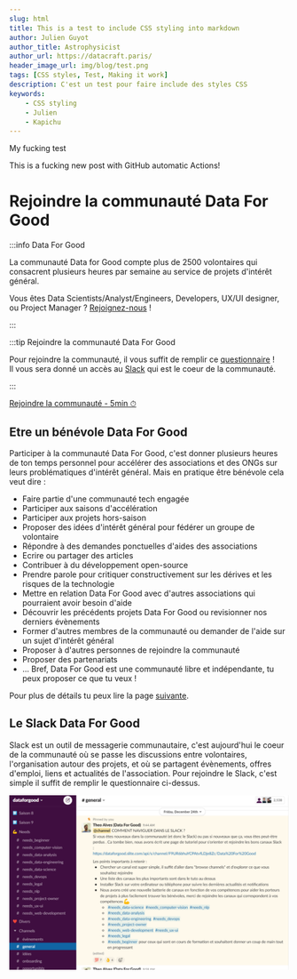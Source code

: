 ```yaml
---
slug: html
title: This is a test to include CSS styling into markdown 
author: Julien Guyot 
author_title: Astrophysicist
author_url: https://datacraft.paris/
header_image_url: img/blog/test.png
tags: [CSS styles, Test, Making it work]
description: C'est un test pour faire include des styles CSS
keywords:
    - CSS styling
    - Julien
    - Kapichu
---
```


My fucking test

This is a fucking new post with GitHub automatic Actions!

<!--truncate-->


# Rejoindre la communauté Data For Good



:::info Data For Good

La communauté Data for Good compte plus de 2500 volontaires qui consacrent plusieurs heures par semaine au service de projets d'intérêt général.

Vous êtes Data Scientists/Analyst/Engineers, Developers, UX/UI designer, ou Project Manager ? [Rejoignez-nous](https://airtable.com/shrPjA75ckEgQdPUF) !

:::

:::tip Rejoindre la communauté Data For Good

Pour rejoindre la communauté, il vous suffit de remplir ce [questionnaire](https://airtable.com/shrPjA75ckEgQdPUF) !<br/>
Il vous sera donné un accès au [Slack](#le-slack-data-for-good) qui est le coeur de la communauté.

:::

<div style={{"textAlign":"center","marginBottom":"20px"}}>
<a href="https://airtable.com/shrPjA75ckEgQdPUF" target="_blank" className="button button--secondary button--lg button-home">
Rejoindre la communauté - 5min ⏱
</a>
</div>

## Etre un bénévole Data For Good
Participer à la communauté Data For Good, c'est donner plusieurs heures de ton temps personnel pour accélérer des associations et des ONGs sur leurs problématiques d'intérêt général. Mais en pratique être bénévole cela veut dire : 
- Faire partie d'une communauté tech engagée
- Participer aux saisons d'accélération
- Participer aux projets hors-saison
- Proposer des idées d'intérêt général pour fédérer un groupe de volontaire
- Répondre à des demandes ponctuelles d'aides des associations
- Ecrire ou partager des articles
- Contribuer à du développement open-source
- Prendre parole pour critiquer constructivement sur les dérives et les risques de la technologie
- Mettre en relation Data For Good avec d'autres associations qui pourraient avoir besoin d'aide
- Découvrir les précédents projets Data For Good ou revisionner nos derniers évènements
- Former d'autres membres de la communauté ou demander de l'aide sur un sujet d'intérêt général
- Proposer à d'autres personnes de rejoindre la communauté
- Proposer des partenariats
- ... Bref, Data For Good est une communauté libre et indépendante, tu peux proposer ce que tu veux !

Pour plus de détails tu peux lire la page [suivante](https://dataforgood.slite.com/p/channel/F9UR6bhuYCPAtvfLDje8Zc/notes/t1KTZaDgs). 




## Le Slack Data For Good
Slack est un outil de messagerie communautaire, c'est aujourd'hui le coeur de la communauté où se passe les discussions entre volontaires, l'organisation autour des projets, et où se partagent évènements, offres d'emploi, liens et actualités de l'association. Pour rejoindre le Slack, c'est simple il suffit de remplir le questionnaire ci-dessus. 

![slack](./img/2022-03-02-CSSStyle/slack.png)
